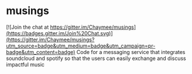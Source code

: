 # musings

[![Join the chat at https://gitter.im/Chaymee/musings](https://badges.gitter.im/Join%20Chat.svg)](https://gitter.im/Chaymee/musings?utm_source=badge&utm_medium=badge&utm_campaign=pr-badge&utm_content=badge)
Code for a messaging service that integrates soundcloud and spotify so that the users can easily exchange and discuss impactful music
